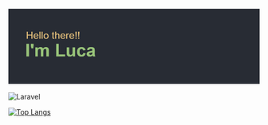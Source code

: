 [![MasterHead](https://github.com/Lucapandolfelli/Lucapandolfelli/blob/main/header.png)](https://github.com/Lucapandolfelli)

![Laravel](https://img.shields.io/badge/laravel-%23FF2D20.svg?style=for-the-badge&logo=laravel&logoColor=white)

[![Top Langs](https://github-readme-stats.vercel.app/api/top-langs/?username=Lucapandolfelli&layout=compact&langs_count=7&theme=onedark)](https://github.com/anuraghazra/github-readme-stats)
